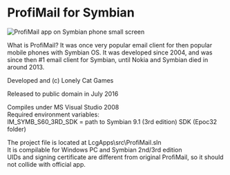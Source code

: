 # ProfiMail for Symbian

![ProfiMail app on Symbian phone small screen](https://www.lonelycatgames.com/wp-content/uploads/profimail/symbian-accounts.jpg)

What is ProfiMail? It was once very popular email client for then popular mobile phones with Symbian OS. It was developed since 2004, and was since then #1 email client for Symbian, until Nokia and Symbian died in around 2013.

Developed and (c) Lonely Cat Games

Released to public domain in July 2016

Compiles under MS Visual Studio 2008  
Required environment variables:  
IM_SYMB_S60_3RD_SDK = path to Symbian 9.1 (3rd edition) SDK (Epoc32 folder)

The project file is located at LcgApps\src\ProfiMail.sln  
It is compilable for Windows PC and Symbian 2nd/3rd edition  
UIDs and signing certificate are different from original ProfiMail, so it should not collide with official app.
